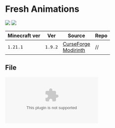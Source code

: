 # Fresh Animations

![](https://media.forgecdn.net/attachments/812/419/fa1.png)
![](https://media.forgecdn.net/attachments/804/892/blossoms.png)

| Minecraft ver | Ver     | Source                                                                                                                                            | Repo |
| ------------- | ------- | ------------------------------------------------------------------------------------------------------------------------------------------------- | ---- |
| `1.21.1`      | `1.9.2` | [CurseForge](https://www.curseforge.com/minecraft/texture-packs/fresh-animations)<br>[Modirinth](https://modrinth.com/resourcepack/fresh-animations) | //   |

## File
![FreshAnimations_v1.9.2](../src/resourcepacks/FreshAnimations_v1.9.2.zip)